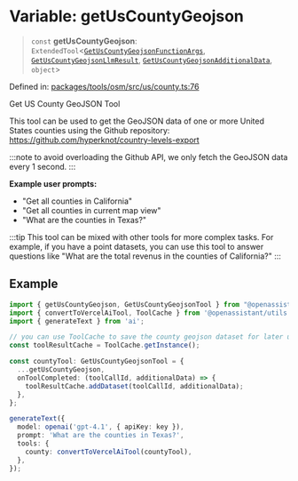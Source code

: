 # Variable: getUsCountyGeojson

> `const` **getUsCountyGeojson**: `ExtendedTool`\<[`GetUsCountyGeojsonFunctionArgs`](../type-aliases/GetUsCountyGeojsonFunctionArgs.md), [`GetUsCountyGeojsonLlmResult`](../type-aliases/GetUsCountyGeojsonLlmResult.md), [`GetUsCountyGeojsonAdditionalData`](../type-aliases/GetUsCountyGeojsonAdditionalData.md), `object`\>

Defined in: [packages/tools/osm/src/us/county.ts:76](https://github.com/geodaopenjs/openassistant/blob/0a6a7e7306d75a25dc968b3117f04cb7bd613bec/packages/tools/osm/src/us/county.ts#L76)

Get US County GeoJSON Tool

This tool can be used to get the GeoJSON data of one or more United States counties using the Github repository: https://github.com/hyperknot/country-levels-export

:::note
to avoid overloading the Github API, we only fetch the GeoJSON data every 1 second.
:::

**Example user prompts:**
- "Get all counties in California"
- "Get all counties in current map view"
- "What are the counties in Texas?"

:::tip
This tool can be mixed with other tools for more complex tasks. For example, if you have a point datasets, you can use this tool
to answer questions like "What are the total revenus in the counties of California?"
:::

## Example

```typescript
import { getUsCountyGeojson, GetUsCountyGeojsonTool } from "@openassistant/osm";
import { convertToVercelAiTool, ToolCache } from '@openassistant/utils';
import { generateText } from 'ai';

// you can use ToolCache to save the county geojson dataset for later use
const toolResultCache = ToolCache.getInstance();

const countyTool: GetUsCountyGeojsonTool = {
  ...getUsCountyGeojson,
  onToolCompleted: (toolCallId, additionalData) => {
    toolResultCache.addDataset(toolCallId, additionalData);
  },
};

generateText({
  model: openai('gpt-4.1', { apiKey: key }),
  prompt: 'What are the counties in Texas?',
  tools: {
    county: convertToVercelAiTool(countyTool),
  },
});
```
